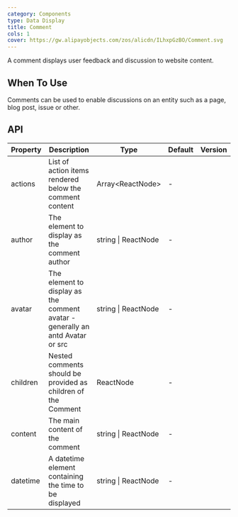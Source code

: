```yaml
---
category: Components
type: Data Display
title: Comment
cols: 1
cover: https://gw.alipayobjects.com/zos/alicdn/ILhxpGzBO/Comment.svg
---
```


A comment displays user feedback and discussion to website content.

## When To Use

Comments can be used to enable discussions on an entity such as a page, blog post, issue or other.

## API

| Property | Description | Type | Default | Version |
| --- | --- | --- | --- | --- |
| actions | List of action items rendered below the comment content | Array&lt;ReactNode> | - |  |
| author | The element to display as the comment author | string \| ReactNode | - |  |
| avatar | The element to display as the comment avatar - generally an antd Avatar or src | string \| ReactNode | - |  |
| children | Nested comments should be provided as children of the Comment | ReactNode | - |  |
| content | The main content of the comment | string \| ReactNode | - |  |
| datetime | A datetime element containing the time to be displayed | string \| ReactNode | - |  |
